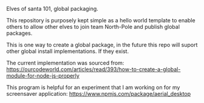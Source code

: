 Elves of santa 101, global packaging.

This repository is purposely kept simple as a hello world template to enable others to allow other elves to join team North-Pole and publish global packages.

This is one way to create a global package, in the future this repo will suport other global install implementations. If they exist.

The current implementation was sourced from: https://ourcodeworld.com/articles/read/393/how-to-create-a-global-module-for-node-js-properly

This program is helpful for an experiment that I am working on for my screensaver application:
https://www.npmjs.com/package/aerial_desktop
